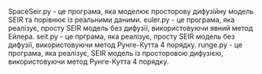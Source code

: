 SpaceSeir.py - це програма, яка моделює просторову дифузійну модель SEIR та порівнює із реальними даними.
euler.py - це програма, яка реалізує, просту SEIR модель без дифузії, використовуючи явний метод Ейлера.
seit.py - це прграма, яка реалізує, просту SEIR модель без дифузії, використовуючи метод Рунге-Кутта 4 порядку.
runge.py - це програма, яка реалізує, SEIR модель із просторовою дифузією, використовуючи метод Рунге-Кутта 4 порядку.
